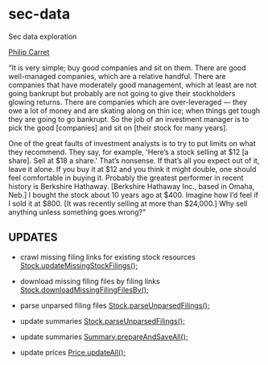 # sec-data

Sec data exploration

[Philip Carret](https://www.csmonitor.com/1995/0227/27081.html)

“It is very simple; buy good companies and sit on them. There are good well-managed companies, which are a relative handful. There are companies that have moderately good management, which at least are not going bankrupt but probably are not going to give their stockholders glowing returns. There are companies which are over-leveraged — they owe a lot of money and are skating along on thin ice; when things get tough they are going to go bankrupt. So the job of an investment manager is to pick the good [companies] and sit on [their stock for many years].

One of the great faults of investment analysts is to try to put limits on what they recommend. They say, for example, 'Here’s a stock selling at $12 [a share]. Sell at $18 a share.' That’s nonsense. If that’s all you expect out of it, leave it alone. If you buy it at $12 and you think it might double, one should feel comfortable in buying it. Probably the greatest performer in recent history is Berkshire Hathaway. [Berkshire Hathaway Inc., based in Omaha, Neb.] I bought the stock about 10 years ago at $400. Imagine how I’d feel if I sold it at $800. [It was recently selling at more than $24,000.] Why sell anything unless something goes wrong?"

## UPDATES

* crawl missing filing links for existing stock resources
[Stock.updateMissingStockFilings();](https://github.com/ansteh/sec-data/blob/master/lib/stock/test.js)

* download missing filing files by filing links
[Stock.downloadMissingFilingFilesBy();](https://github.com/ansteh/sec-data/blob/master/lib/stock/test.js)

* parse unparsed filing files
[Stock.parseUnparsedFilings();](https://github.com/ansteh/sec-data/blob/master/lib/stock/test.js)

* update summaries
[Stock.parseUnparsedFilings();](https://github.com/ansteh/sec-data/blob/master/lib/stock/test.js)

* update summaries
[Summary.prepareAndSaveAll();](https://github.com/ansteh/sec-data/blob/master/lib/stock/summary/test.js)

* update prices
[Price.updateAll();](https://github.com/ansteh/sec-data/blob/master/lib/stock/price/test.js)
